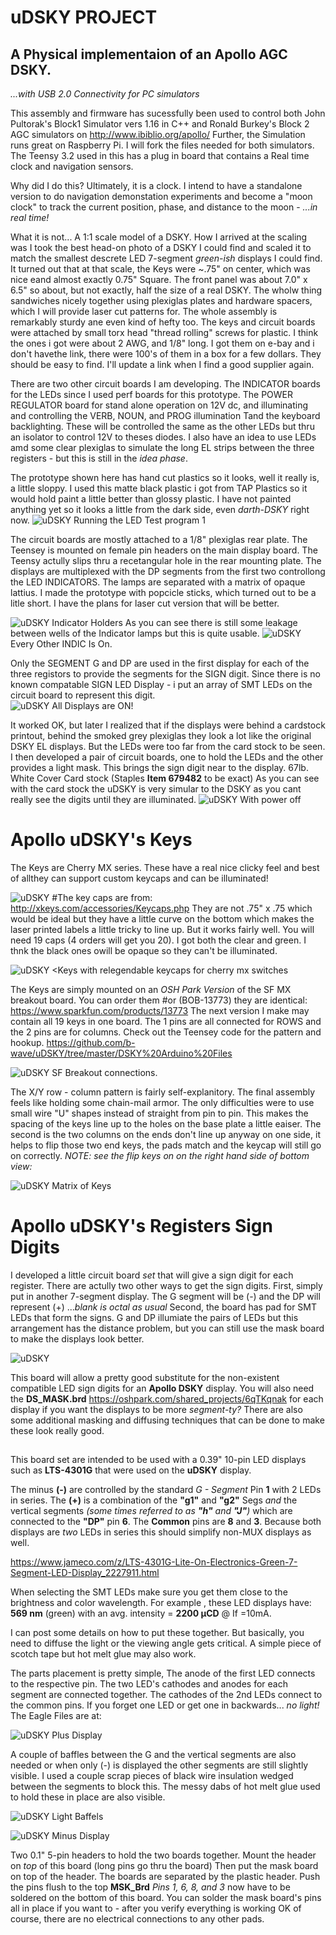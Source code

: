
# uDSKY PROJECT
## A Physical implementaion of an Apollo AGC DSKY. 
*...with USB 2.0 Connectivity for PC simulators*

This assembly and firmware has sucessfully been used to control both
John Pultorak's Block1 Simulator vers 1.16 in C++ and Ronald Burkey's
Block 2 AGC simulators on <http://www.ibiblio.org/apollo/> 
Further, the Simulation runs great on Raspberry Pi.  I will fork the 
files needed for both simulators. The Teensy 3.2 used in this has a plug in
board that contains a Real time clock and navigation sensors.

Why did I do this?  Ultimately, it is a clock. I intend to have a standalone
version to do navigation demonstation experiments and become a "moon clock" to track
the current position, phase, and distance to the moon - *...in real time!*

What it is not... A 1:1 scale model of a DSKY.  How I arrived at the scaling was 
I took the best head-on photo of a DSKY I could find and scaled it to match the 
smallest descrete LED 7-segment *green-ish* displays I could find.
It turned out that at that scale, the Keys were  ~.75" on center, which was nice
eand almost exactly 0.75" Square. The front panel was about 7.0" x 6.5" so about, but
not exactly, half the size of a real DSKY. The wholw thing sandwiches nicely together
using plexiglas plates and hardware spacers, which I will provide laser cut patterns for.
The whole assembly is remarkably sturdy ane even kind of hefty too.  The keys and circuit 
boards were attached by small torx head "thread rolling" screws for plastic.  I think 
the ones i got were about 2 AWG, and 1/8" long.  I got them on e-bay and i don't havethe link, 
there were 100's of them in a box for a few dollars. They should be easy to find. 
I'll update a link when I find a good supplier again. 

There are two other circuit boards I am developing.  The INDICATOR boards for the LEDs
since I used perf boards for this prototype.  The POWER REGULATOR board for stand alone
operation on 12V dc, and illuminating and controlling the VERB, NOUN, and PROG illumination
Tand the keyboard backlighting. These will be controlled the same as the other LEDs
but thru an isolator to control 12V to theses diodes. I also have an idea to use LEDs
amd some clear plexiglas to simulate the long EL strips between the three registers - 
but this is still in the *idea phase*. 

The prototype shown here has hand cut plastics so it looks, well it really is, 
 a little sloppy.  I used this matte black plastic i got from TAP Plastics so it would 
hold paint a little better than glossy plastic. I have not painted anything yet so 
it looks a little from the dark side, even *darth-DSKY* right now. 
![uDSKY](https://github.com/b-wave/uDSKY/blob/master/Files/20161217_135148.jpg)
Running the LED Test program 1 

The circuit boards are mostly attached to a 1/8" plexiglas rear plate.  The Teensey is
mounted on female pin headers on the main display board.  The Teensy actully slips thru
a recetangular hole in the rear mounting plate. The displays are multiplexed 
with the DP segments from the first two controllong the LED INDICATORS. The lamps 
are separated with a matrix of opaque lattius.  I made the prototype with popcicle
sticks, which turned out to be a litle short.  I have the plans for laser cut version
that will be better.

![uDSKY](https://github.com/b-wave/uDSKY/blob/master/Files/20161008_122015.jpg)
Indicator Holders
As you can see there is still some leakage between wells of the Indicator lamps but 
this is quite usable. 
![uDSKY](https://github.com/b-wave/uDSKY/blob/master/Files/20161217_135230.jpg)
Every Other INDIC Is On.

Only the SEGMENT G and DP are used in the first display for each of the three registors
to provide the segments for the SIGN digit.  Since there is no known compatable SIGN LED Display - i put an array of SMT LEDs on the circuit board to represent this digit.   
![uDSKY](https://github.com/b-wave/uDSKY/blob/master/Files/20161217_140523.jpg)
All Displays are ON!

It worked OK, but later I realized that if the displays were behind a cardstock
printout, behind the smoked grey plexiglas they look a lot like the original DSKY EL 
displays.  But the LEDs were too far from the card stock to be seen.  I then developed a
pair of circuit boards, one to hold the LEDs and the other provides a light mask. This
brings the sign digit near to the display. 67lb. White Cover Card stock (Staples **Item 679482** to be exact)
As you can see with the card stock the uDSKY is very simular to the DSKY as you cant really see the digits until they are
illuminated.
![uDSKY](https://github.com/b-wave/uDSKY/blob/master/Files/20161217_134940.jpg)
With power off 

# Apollo uDSKY's  Keys 
The Keys are Cherry MX series. These have a real nice clicky feel and best of allthey can support custom keycaps and can be illuminated! 

![uDSKY](https://github.com/b-wave/uDSKY/blob/master/Files/20160903_105214.jpg)
#The key caps are from:  <http://xkeys.com/accessories/Keycaps.php> 
They are not .75" x .75 which would be ideal but they have a little curve on the bottom
which makes the laser printed labels a little tricky to line up. But it works fairly well.
You will need 19 caps (4 orders will get you 20). I got both the clear and green. I thnk the black ones
owill be opaque so they can't be illuminated. 

![uDSKY](https://github.com/b-wave/uDSKY/blob/master/Files/20160903_105235.jpg)
<Keys with relegendable keycaps for cherry mx switches

The Keys are simply mounted on an *OSH Park Version*  of the SF MX breakout board. You can order them 
#or (BOB-13773) they are identical: https://www.sparkfun.com/products/13773 The next version I make may contain all 19 keys in one board.  The 1 pins are all connected for ROWS and the 2 pins are for columns.
Check out the Teensey code for the pattern and hookup. 
<https://github.com/b-wave/uDSKY/tree/master/DSKY%20Arduino%20Files>
 
![uDSKY](https://github.com/b-wave/uDSKY/blob/master/Files/20160903_111600.jpg)
SF Breakout connections.

The X/Y row - column pattern is fairly self-explanitory.  The final assembly feels like holding some chain-mail armor. 
The only difficulties were to use small wire "U" shapes instead of straight from pin to pin. This makes the 
spacing of the keys line up to the holes on the base plate a little eaiser.  The second is the two columns 
on the ends don't line up anyway on one side, it helps to flip those two end keys, the pads match and the keycap will
still go on correctly. *NOTE: see the flip keys on on the right hand side of bottom view:*

![uDSKY](https://github.com/b-wave/uDSKY/blob/master/Files/20160903_165413.jpg)
Matrix of Keys

# Apollo uDSKY's  Registers Sign Digits
I developed a little circuit board *set* that will give a sign digit for each register.  There are actully two other ways to 
get the sign digits. First, simply put in another 7-segment display. The G segment will be (-) and the DP will represent (+) 
...*blank is octal as usual*  Second, the board has pad for SMT LEDs that form the signs.  G and DP illumiate the pairs of
LEDs but this arrangement has the distance problem, but you can still use the mask board to make the displays look better.

![uDSKY](https://github.com/b-wave/uDSKY/blob/master/uDSKY%20Hardware/DSKY_DISP/DS_PLUS%20Files/20170219_095621.jpg)


This board will allow a pretty good substitute for the non-existent compatible LED sign digits for an **Apollo DSKY** display.  You will also need the   **DS_MASK.brd** <https://oshpark.com/shared_projects/6qTKqnak> for each display if you want the displays to be more *segment-ty?*   There are also some additional masking and diffusing techniques  that can be done to make these look really good.

##
This board set are intended to be used with a 0.39" 10-pin LED displays such as **LTS-4301G** that were used on the **uDSKY** display. 

The minus **(-)** are controlled by the standard *G - Segment* Pin **1** with 2 LEDs in series.  The **(+)** is a combination of the **"g1"**  and **"g2"** Segs *and* the vertical segments *(some times referred to as **"h"** and **"J"**)* which are connected to the **"DP"** pin **6**.  The **Common** pins are **8** and **3**.  Because both displays are *two* LEDs in series this should simplify non-MUX displays as well.

<https://www.jameco.com/z/LTS-4301G-Lite-On-Electronics-Green-7-Segment-LED-Display_2227911.html>

When selecting the SMT LEDs make sure you get them close to the brightness and color wavelength.  For example , these LED displays have: **569 nm**  (green) with an avg. intensity = **2200 µCD** @ If =10mA.

I can post some details on how to put these together.  But basically, you need to diffuse the light or the viewing angle gets critical.  A simple piece of scotch tape but hot melt glue may also work.  

The parts placement is pretty simple, The anode of the first LED connects to the respective pin.  The two LED's cathodes and anodes for each segment are connected together. The cathodes of the 2nd LEDs connect to the common pins.  If you forget one LED or get one in backwards... *no light!*  The Eagle Files are at: 

![uDSKY](https://github.com/b-wave/uDSKY/blob/master/uDSKY%20Hardware/DSKY_DISP/DS_PLUS%20Files/20170219_095406.jpg)
Plus Display

A couple of baffles between the G and the vertical segments are also needed or when only (-) is displayed the other segments are still slightly visible.  I used a couple scrap pieces of black wire insulation wedged between the segments to block this.  The messy dabs of hot melt glue used to hold these in place are also visible.

![uDSKY](https://github.com/b-wave/uDSKY/blob/master/uDSKY%20Hardware/DSKY_DISP/DS_PLUS%20Files/DS_PLUS%20Files/20170219_095505.jpg)
Light Baffels 

![uDSKY](https://github.com/b-wave/uDSKY/blob/master/uDSKY%20Hardware/DSKY_DISP/DS_PLUS%20Files/20170219_095401.jpg)
Minus Display

Two 0.1" 5-pin headers to hold the two boards together.  Mount the header on *top* of this board (long pins go thru the board)   Then put the mask board on top of the header. The boards are separated by the plastic header. Push the pins flush to the  top **MSK_Brd** *Pins 1, 6, 8, and 3* now have to be soldered on the bottom of this board.  You can solder the mask board's pins all in place if you want to - after you verify everything is working OK of course, there are no electrical connections to any other pads. 



